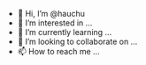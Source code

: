 - 👋 Hi, I’m @hauchu
- 👀 I’m interested in ...
- 🌱 I’m currently learning ...
- 💞️ I’m looking to collaborate on ...
- 📫 How to reach me ...

<!---
hauchu/hauchu is a ✨ special ✨ repository because its `README.md` (this file) appears on your GitHub profile.
You can click the Preview link to take a look at your changes.
--->
